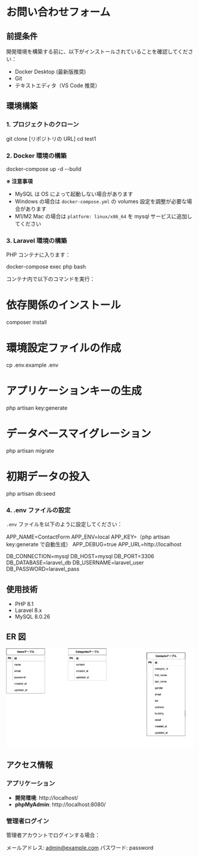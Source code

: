 # お問い合わせフォーム

## 前提条件

開発環境を構築する前に、以下がインストールされていることを確認してください：

-   Docker Desktop (最新版推奨)
-   Git
-   テキストエディタ（VS Code 推奨）

## 環境構築

### 1. プロジェクトのクローン

git clone [リポジトリの URL]
cd test1

### 2. Docker 環境の構築

docker-compose up -d --build

**※ 注意事項**

-   MySQL は OS によって起動しない場合があります
-   Windows の場合は `docker-compose.yml` の volumes 設定を調整が必要な場合があります
-   M1/M2 Mac の場合は `platform: linux/x86_64` を mysql サービスに追加してください

### 3. Laravel 環境の構築

PHP コンテナに入ります：

docker-compose exec php bash

コンテナ内で以下のコマンドを実行：

# 依存関係のインストール

composer install

# 環境設定ファイルの作成

cp .env.example .env

# アプリケーションキーの生成

php artisan key:generate

# データベースマイグレーション

php artisan migrate

# 初期データの投入

php artisan db:seed

### 4. .env ファイルの設定

`.env` ファイルを以下のように設定してください：

APP_NAME=ContactForm
APP_ENV=local
APP_KEY=（php artisan key:generate で自動生成）
APP_DEBUG=true
APP_URL=http://localhost

DB_CONNECTION=mysql
DB_HOST=mysql
DB_PORT=3306
DB_DATABASE=laravel_db
DB_USERNAME=laravel_user
DB_PASSWORD=laravel_pass

## 使用技術

-   PHP 8.1
-   Laravel 8.x
-   MySQL 8.0.26

## ER 図

![test1 ER図](./TEST1_ER.png)

## アクセス情報

### アプリケーション

-   **開発環境**: http://localhost/
-   **phpMyAdmin**: http://localhost:8080/

### 管理者ログイン

管理者アカウントでログインする場合：

メールアドレス: admin@example.com
パスワード: password
